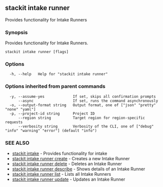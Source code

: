 ## stackit intake runner

Provides functionality for Intake Runners

### Synopsis

Provides functionality for Intake Runners.

```
stackit intake runner [flags]
```

### Options

```
  -h, --help   Help for "stackit intake runner"
```

### Options inherited from parent commands

```
  -y, --assume-yes             If set, skips all confirmation prompts
      --async                  If set, runs the command asynchronously
  -o, --output-format string   Output format, one of ["json" "pretty" "none" "yaml"]
  -p, --project-id string      Project ID
      --region string          Target region for region-specific requests
      --verbosity string       Verbosity of the CLI, one of ["debug" "info" "warning" "error"] (default "info")
```

### SEE ALSO

* [stackit intake](./stackit_intake.md)	 - Provides functionality for intake
* [stackit intake runner create](./stackit_intake_runner_create.md)	 - Creates a new Intake Runner
* [stackit intake runner delete](./stackit_intake_runner_delete.md)	 - Deletes an Intake Runner
* [stackit intake runner describe](./stackit_intake_runner_describe.md)	 - Shows details of an Intake Runner
* [stackit intake runner list](./stackit_intake_runner_list.md)	 - Lists all Intake Runners
* [stackit intake runner update](./stackit_intake_runner_update.md)	 - Updates an Intake Runner

